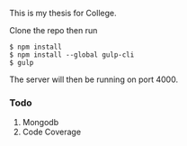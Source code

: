 This is my thesis for College.

Clone the repo then run
```
$ npm install
$ npm install --global gulp-cli
$ gulp
```

The server will then be running on port 4000.

### Todo
1. Mongodb
2. Code Coverage

